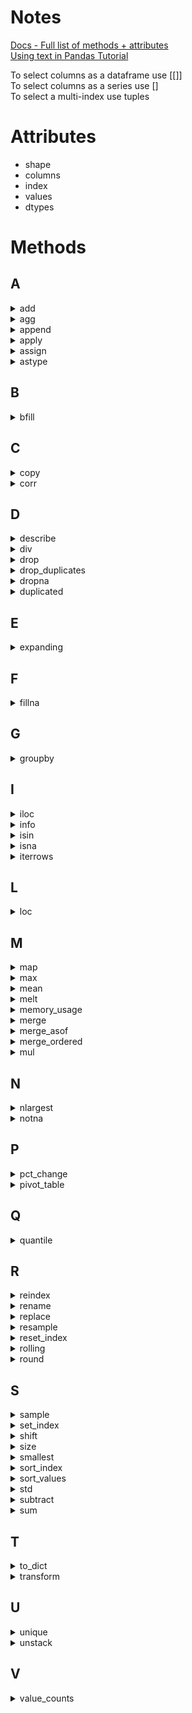 # Notes

[Docs - Full list of methods + attributes](https://pandas.pydata.org/pandas-docs/stable/reference/api/pandas.DataFrame.html)    
[Using text in Pandas Tutorial](https://pandas.pydata.org/pandas-docs/stable/user_guide/text.html )

To select columns as a dataframe use [[]]    
To select columns as a series use []     
To select a multi-index use tuples     
     
# Attributes

* shape
* columns
* index
* values
* dtypes

# Methods

## A
<details> --------------------------------------------
<summary>add</summary>
</details>

<details> --------------------------------------------
<summary>agg</summary>
</details>

<details> --------------------------------------------
<summary>append</summary>
</details>

<details> --------------------------------------------
<summary>apply</summary>
</details>

<details> --------------------------------------------
<summary>assign</summary>
</details>

<details> --------------------------------------------
<summary>astype</summary>
</details>

## B
<details> --------------------------------------------
<summary>bfill</summary>
</details>

## C
<details> --------------------------------------------
<summary>copy</summary>
 
 [Doc](https://pandas.pydata.org/pandas-docs/stable/reference/api/pandas.DataFrame.copy.html?highlight=copy#pandas.DataFrame.copy)
 * Manipulate the dataset without changing the original data 
</details>

<details> --------------------------------------------
<summary>corr</summary>
</details>

## D
<details> --------------------------------------------
<summary>describe</summary>
</details>

<details> --------------------------------------------
<summary>div</summary>
</details>

<details> --------------------------------------------
<summary>drop</summary>
</details>

<details> --------------------------------------------
<summary>drop_duplicates</summary>
</details>

<details> --------------------------------------------
<summary>dropna</summary>
</details>

<details> --------------------------------------------
<summary>duplicated</summary>
</details>

## E
<details> --------------------------------------------
<summary>expanding</summary>
</details>

## F
<details> --------------------------------------------
<summary>fillna</summary>
</details>

## G
<details> --------------------------------------------
<summary>groupby</summary>
</details>

## I
<details> --------------------------------------------
<summary>iloc</summary>
</details>

<details> --------------------------------------------
<summary>info</summary>
 
 [Doc](https://pandas.pydata.org/pandas-docs/stable/reference/api/pandas.DataFrame.info.html?highlight=info#pandas.DataFrame.info )
 * Find general information like dtypes and non-null counts 
 * See also describe
</details>

<details> --------------------------------------------
<summary>isin</summary>
</details>

<details> --------------------------------------------
<summary>isna</summary>
</details>

<details> --------------------------------------------
<summary>iterrows</summary>
</details>

## L
<details> --------------------------------------------
<summary>loc</summary>
</details>

## M
<details> --------------------------------------------
<summary>map</summary>
</details>

<details> --------------------------------------------
<summary>max</summary>    
     
DataFrame.max(axis=None, skipna=None, level=None, numeric_only=None, **kwargs)       
[Docs](https://pandas.pydata.org/pandas-docs/stable/reference/api/pandas.DataFrame.max.html?highlight=max#pandas.DataFrame.max )       
 
</details>

<details> --------------------------------------------
<summary>mean</summary>
     
DataFrame.mean(axis=None, skipna=None, level=None, numeric_only=None, **kwargs)     
[Docs](https://pandas.pydata.org/pandas-docs/stable/reference/api/pandas.DataFrame.mean.html)   
     
**Notes**     
* Mean can be used on strings     
* Not a built in function     
</details>

<details> --------------------------------------------
<summary>melt</summary>
</details>

<details> --------------------------------------------
<summary>memory_usage</summary>
</details>

<details> --------------------------------------------
<summary>merge</summary>
</details>

<details> --------------------------------------------
<summary>merge_asof</summary>
</details>

<details> --------------------------------------------
<summary>merge_ordered</summary>
</details>

<details> --------------------------------------------
<summary>mul</summary>
</details>

## N
<details> --------------------------------------------
<summary>nlargest</summary>
</details>

<details> --------------------------------------------
<summary>notna</summary>
</details>

## P
<details> --------------------------------------------
<summary>pct_change</summary>
</details>

<details> --------------------------------------------
<summary>pivot_table</summary>
</details>

## Q
<details> --------------------------------------------
<summary>quantile</summary>
</details>

## R
<details> --------------------------------------------
<summary>reindex</summary>
</details>

<details> --------------------------------------------
<summary>rename</summary>
</details>

<details> --------------------------------------------
<summary>replace</summary>
</details>

<details> --------------------------------------------
<summary>resample</summary>
</details>

<details> --------------------------------------------
<summary>reset_index</summary>
</details>

<details> --------------------------------------------
<summary>rolling</summary>
</details>

<details> --------------------------------------------
<summary>round</summary>
</details>

## S
<details> --------------------------------------------
<summary>sample</summary>
</details>

<details> --------------------------------------------
<summary>set_index</summary>
</details>

<details> --------------------------------------------
<summary>shift</summary>
</details>

<details> --------------------------------------------
<summary>size</summary>       
     
DataFrame.size           
[Docs](https://pandas.pydata.org/docs/reference/api/pandas.DataFrame.size.html?highlight=size#pandas.DataFrame.size )        
**Notes**
* Number of rows if Series or the number of columns * rows if dataframe 
</details>

<details> --------------------------------------------
<summary>smallest</summary>
</details>

<details> --------------------------------------------
<summary>sort_index</summary>
</details>

<details> --------------------------------------------
<summary>sort_values</summary>
</details>

<details> --------------------------------------------
<summary>std</summary>
     
DataFrame.std(axis=None, skipna=None, level=None, ddof=1, numeric_only=None, **kwargs)         
[Docs](https://pandas.pydata.org/pandas-docs/stable/reference/api/pandas.DataFrame.std.html)        

</details>

<details> --------------------------------------------
<summary>subtract</summary>
</details>

<details> --------------------------------------------
<summary>sum</summary>
</details>

## T
<details> --------------------------------------------
<summary>to_dict</summary>
</details>

<details> --------------------------------------------
<summary>transform</summary>
</details>

## U
<details> --------------------------------------------
<summary>unique</summary>
</details>

<details> --------------------------------------------
<summary>unstack</summary>
</details>

## V
<details> --------------------------------------------
<summary>value_counts</summary>
</details>
